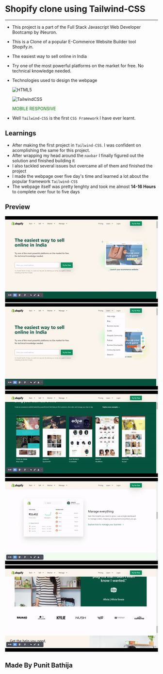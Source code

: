 # Shopify clone using Tailwind-CSS

---

- This project is a part of the Full Stack Javascript Web   Developer Bootcamp by iNeuron.
- This is a Clone of a popular E-Commerce Website Builder tool Shopify.in.
- The easiest way to sell online in India
- Try one of the most powerful platforms on the market for free. No technical knowledge needed.
- Technologies used to design the webpage

  ![HTML5](https://img.shields.io/badge/html5-%23E34F26.svg?style=for-the-badge&logo=html5&logoColor=white)

  ![TailwindCSS](https://img.shields.io/badge/tailwindcss-%2338B2AC.svg?style=for-the-badge&logo=tailwind-css&logoColor=white)

  <p style="color: green">MOBILE RESPONSIVE</p>

- Well `Tailwind-CSS` is the first `CSS Framework` I have ever learnt.

## Learnings

- After making the first project in `Tailwind-CSS`. I was confident on acomplishing the same for this project.
- After wrapping my head around the `navbar` I finally figured out the solution and finished building it 
- I also tackled several issues but overcame all of them and finished the project
- I made the webpage over five day's time and learned a lot about the popular framework `Tailwind-CSS`
- The webpage itself was pretty lenghty and took me almost **14-16 Hours** to complete over four to five days

## Preview
![Gif](./gifOne.gif)
![Gif](./gifTwo.gif)
![Gif](./gifThree.gif)
![Gif](./gifFour.gif)
![Gif](./gifFive.gif)

## Made By Punit Bathija
